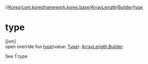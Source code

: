 //[Kores](../../../../index.md)/[com.koresframework.kores.base](../../index.md)/[ArrayLength](../index.md)/[Builder](index.md)/[type](type.md)

# type

[jvm]\
open override fun [type](type.md)(value: [Type](https://docs.oracle.com/javase/8/docs/api/java/lang/reflect/Type.html)): [ArrayLength.Builder](index.md)

See T.type

